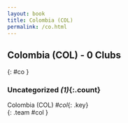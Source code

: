 ```yaml
---
layout: book
title: Colombia (COL)
permalink: /co.html
---
```


## Colombia (COL) - 0 Clubs
{: #co }









### Uncategorized _(1)_{:.count}

Colombia  (COL)  _#col_{: .key} <br>
{: .team #col }


 
